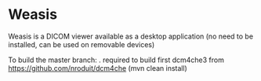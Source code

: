 Weasis
======

Weasis is a DICOM viewer available as a desktop application (no need to be installed, can be used on removable devices) 

To build the master branch:
. required to build first dcm4che3 from https://github.com/nroduit/dcm4che (mvn clean install)
